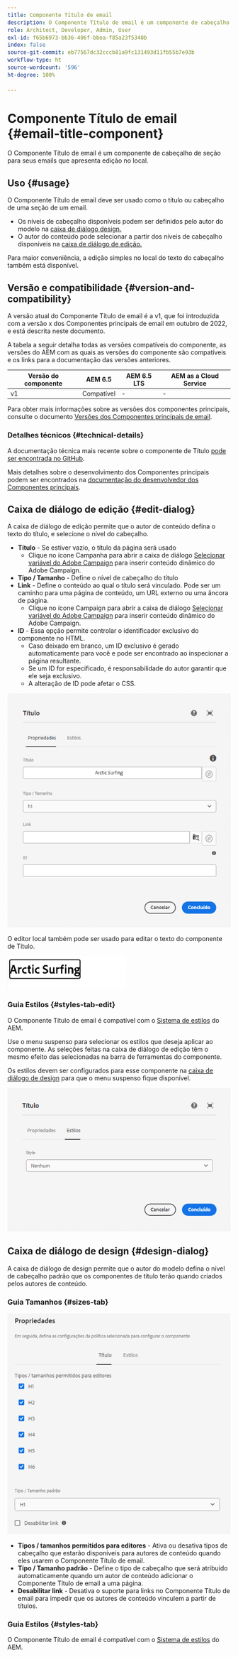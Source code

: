 ```yaml
---
title: Componente Título de email
description: O Componente Título de email é um componente de cabeçalho de seção para seus emails que apresenta edição no local.
role: Architect, Developer, Admin, User
exl-id: f65b6973-bb36-406f-bbea-f85a23f5340b
index: false
source-git-commit: eb77567dc32cccb81a9fc131493d11fb55b7e93b
workflow-type: ht
source-wordcount: '596'
ht-degree: 100%

---
```



# Componente Título de email {#email-title-component}

O Componente Título de email é um componente de cabeçalho de seção para seus emails que apresenta edição no local.

## Uso {#usage}

O Componente Título de email deve ser usado como o título ou cabeçalho de uma seção de um email.

* Os níveis de cabeçalho disponíveis podem ser definidos pelo autor do modelo na [caixa de diálogo design.](#design-dialog)
* O autor do conteúdo pode selecionar a partir dos níveis de cabeçalho disponíveis na [caixa de diálogo de edição.](#edit-dialog)

Para maior conveniência, a edição simples no local do texto do cabeçalho também está disponível.

## Versão e compatibilidade {#version-and-compatibility}

A versão atual do Componente Título de email é a v1, que foi introduzida com a versão x dos Componentes principais de email em outubro de 2022, e está descrita neste documento.

A tabela a seguir detalha todas as versões compatíveis do componente, as versões do AEM com as quais as versões do componente são compatíveis e os links para a documentação das versões anteriores.

| Versão do componente | AEM 6.5 | AEM 6.5 LTS | AEM as a Cloud Service |
|---|---|---|---|
| v1 | Compatível | - | - |

Para obter mais informações sobre as versões dos componentes principais, consulte o documento [Versões dos Componentes principais de email](/help/versions.md).

### Detalhes técnicos {#technical-details}

A documentação técnica mais recente sobre o componente de Título [pode ser encontrada no GitHub](https://adobe.com/go/aem_cmp_tech_email_title_v1).

Mais detalhes sobre o desenvolvimento dos Componentes principais podem ser encontrados na [documentação do desenvolvedor dos Componentes principais](/help/developing/overview.md).

## Caixa de diálogo de edição {#edit-dialog}

A caixa de diálogo de edição permite que o autor de conteúdo defina o texto do título, e selecione o nível do cabeçalho.

* **Título** - Se estiver vazio, o título da página será usado
   * Clique no ícone Campanha para abrir a caixa de diálogo [Selecionar variável do Adobe Campaign](/help/email/campaign-variables.md) para inserir conteúdo dinâmico do Adobe Campaign.
* **Tipo / Tamanho** - Define o nível de cabeçalho do título
* **Link** - Define o conteúdo ao qual o título será vinculado. Pode ser um caminho para uma página de conteúdo, um URL externo ou uma âncora de página.
   * Clique no ícone Campaign para abrir a caixa de diálogo [Selecionar variável do Adobe Campaign](/help/email/campaign-variables.md) para inserir conteúdo dinâmico do Adobe Campaign.
* **ID** - Essa opção permite controlar o identificador exclusivo do componente no HTML.
   * Caso deixado em branco, um ID exclusivo é gerado automaticamente para você e pode ser encontrado ao inspecionar a página resultante.
   * Se um ID for especificado, é responsabilidade do autor garantir que ele seja exclusivo.
   * A alteração de ID pode afetar o CSS.

![Caixa de diálogo de edição do Componente Título de email](/help/email/assets/email-title-edit.png)

O editor local também pode ser usado para editar o texto do componente de Título.

![Edição no local do Componente Título de email](/help/email/assets/email-title-edit-inline.png)

### Guia Estilos {#styles-tab-edit}

O Componente Título de email é compatível com o [Sistema de estilos](/help/get-started/authoring.md#component-styling) do AEM.

Use o menu suspenso para selecionar os estilos que deseja aplicar ao componente. As seleções feitas na caixa de diálogo de edição têm o mesmo efeito das selecionadas na barra de ferramentas do componente.

Os estilos devem ser configurados para esse componente na [caixa de diálogo de design](#design-dialog) para que o menu suspenso fique disponível.

![Guia Estilos da caixa de diálogo de edição do componente de título](/help/email/assets/email-title-edit-styles.png)

## Caixa de diálogo de design {#design-dialog}

A caixa de diálogo de design permite que o autor do modelo defina o nível de cabeçalho padrão que os componentes de título terão quando criados pelos autores de conteúdo.

### Guia Tamanhos {#sizes-tab}

![Caixa de diálogo de design do componente de Título](/help/email/assets/email-title-design.png)

* **Tipos / tamanhos permitidos para editores** - Ativa ou desativa tipos de cabeçalho que estarão disponíveis para autores de conteúdo quando eles usarem o Componente Título de email.
* **Tipo / Tamanho padrão** - Define o tipo de cabeçalho que será atribuído automaticamente quando um autor de conteúdo adicionar o Componente Título de email a uma página.
* **Desabilitar link** - Desativa o suporte para links no Componente Título de email para impedir que os autores de conteúdo vinculem a partir de títulos.

### Guia Estilos {#styles-tab}

O Componente Título de email é compatível com o [Sistema de estilos](/help/get-started/authoring.md#component-styling) do AEM.
